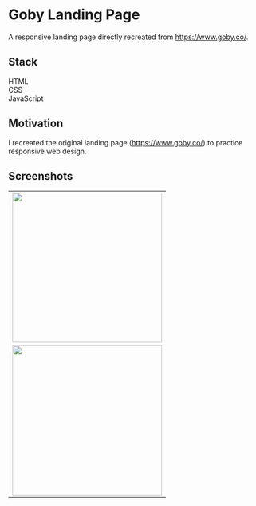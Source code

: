 # Goby Landing Page

A responsive landing page directly recreated from https://www.goby.co/.

## Stack

HTML <br>
CSS <br>
JavaScript

## Motivation

I recreated the original landing page (https://www.goby.co/) to practice responsive web design.

## Screenshots

<table>
  <tr>
    <td><img src="https://github.com/ewether/goby-landing-page/blob/main/images/screenshots/fullscreen%20screenshot.png" width="300px"></td>
  </tr>
  <tr>
    <td><img src="https://github.com/ewether/goby-landing-page/blob/main/images/screenshots/smallscreen%20screenshot.png" width="300px"></td>
  </tr>
</table>
